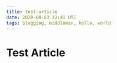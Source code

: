 ```yaml
---
title: test-article
date: 2020-08-03 22:41 UTC
tags: blogging, middleman, hello, world
---
```


<h1>Test Article</h1>

